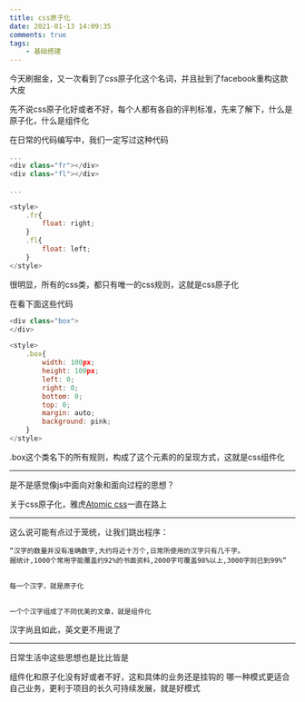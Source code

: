 ```yaml
---
title: css原子化
date: 2021-01-13 14:09:35
comments: true
tags:
	- 基础搭建
---
```



今天刷掘金，又一次看到了css原子化这个名词，并且扯到了facebook重构这款大皮

先不说css原子化好或者不好，每个人都有各自的评判标准，先来了解下，什么是原子化，什么是组件化

在日常的代码编写中，我们一定写过这种代码

``` javascript
...
<div class="fr"></div>
<div class="fl"></div>

...

<style>
    .fr{
        float: right;
    }
    .fl{
        float: left;
    }
</style>
```
<!-- more -->

很明显，所有的css类，都只有唯一的css规则，这就是css原子化

在看下面这些代码

``` javascript
<div class="box">
</div>

<style>
    .box{
        width: 100px;
        height: 100px;
        left: 0;
        right: 0;
        bottom: 0;
        top: 0;
        margin: auto;
        background: pink;
    }
</style>
```

.box这个类名下的所有规则，构成了这个元素的的呈现方式，这就是css组件化

---

是不是感觉像js中面向对象和面向过程的思想？

关于css原子化，雅虎[Atomic css](https://acss.io/)一直在路上


---

这么说可能有点过于笼统，让我们跳出程序：

```
“汉字的数量并没有准确数字,大约将近十万个,日常所使用的汉字只有几千字。
据统计,1000个常用字能覆盖约92%的书面资料,2000字可覆盖98%以上,3000字则已到99%“


每一个汉字，就是原子化


一个个汉字组成了不同优美的文章，就是组件化

```


汉字尚且如此，英文更不用说了

---



日常生活中这些思想也是比比皆是


组件化和原子化没有好或者不好，这和具体的业务还是挂钩的
哪一种模式更适合自己业务，更利于项目的长久可持续发展，就是好模式
